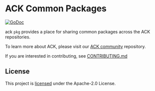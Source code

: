 # ACK Common Packages

[![GoDoc](https://godoc.org/github.com/aws-controllers-k8s/pkg?status.svg)](https://godoc.org/github.com/aws-controllers-k8s/pkg)

ack `pkg` provides a place for sharing common packages across the
ACK repositories.

To learn more about ACK, please visit our
[ACK community](https://github.com/aws-controllers-k8s/community) repository.

If you are interested in contributing, see [CONTRIBUTING.md](./CONTRIBUTING.md)

## License

This project is [licensed](/LICENSE) under the Apache-2.0 License.